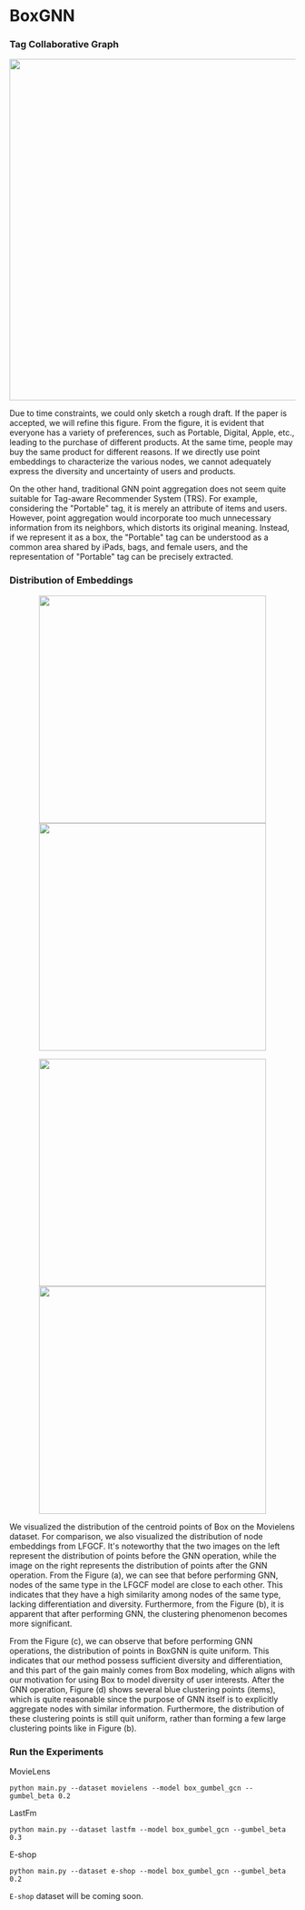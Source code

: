 # BoxGNN

### Tag Collaborative Graph
<p align=center>
  <img src="/r/BoxGNN-607F/TCG.png" width=600>
</p>

Due to time constraints, we could only sketch a rough draft. If the paper is accepted, we will refine this figure. From the figure, it is evident that everyone has a variety of preferences, such as Portable, Digital, Apple, etc., leading to the purchase of different products. At the same time, people may buy the same product for different reasons. If we directly use point embeddings to characterize the various nodes, we cannot adequately express the diversity and uncertainty of users and products.

On the other hand, traditional GNN point aggregation does not seem quite suitable for Tag-aware Recommender System (TRS). For example, considering the "Portable" tag, it is merely an attribute of items and users. However, point aggregation would incorporate too much unnecessary information from its neighbors, which distorts its original meaning. Instead, if we represent it as a box, the "Portable" tag can be understood as a common area shared by iPads, bags, and female users, and the representation of "Portable" tag can be precisely extracted.


### Distribution of Embeddings
<p align=center>
  <img src="/r/BoxGNN-607F/lfgcf_before_2d.jpg" width=400>
  <img src="/r/BoxGNN-607F/lfgcf_after_2d.jpg" width=400>
</p>

<p align=center>
  <img src="/r/BoxGNN-607F/BoxGNN_before_2d.jpg" width=400>
  <img src="/r/BoxGNN-607F/BoxGNN_after_2d.jpg" width=400>
</p>
We visualized the distribution of the centroid points of Box on the Movielens dataset. For comparison, we also visualized the distribution of node embeddings from LFGCF. It's noteworthy that the two images on the left represent the distribution of points before the GNN operation, while the image on the right represents the distribution of points after the GNN operation. From the Figure (a), we can see that before performing GNN, nodes of the same type in the LFGCF model are close to each other. This indicates that they have a high similarity among nodes of the same type, lacking differentiation and diversity. Furthermore, from the Figure (b), it is apparent that after performing GNN, the clustering phenomenon becomes more significant.

From the Figure (c), we can observe that before performing GNN operations, the distribution of points in BoxGNN is quite uniform. This indicates that our method possess sufficient diversity and differentiation, and this part of the gain mainly comes from Box modeling, which aligns with our motivation for using Box to model diversity of user interests. After the GNN operation, Figure (d) shows several blue clustering points (items), which is quite reasonable since the purpose of GNN itself is to explicitly aggregate nodes with similar information. Furthermore, the distribution of these clustering points is still quit uniform, rather than forming a few large clustering points like in Figure (b).

### Run the Experiments
MovieLens
```shell
python main.py --dataset movielens --model box_gumbel_gcn --gumbel_beta 0.2
```
LastFm
```shell
python main.py --dataset lastfm --model box_gumbel_gcn --gumbel_beta 0.3
```

E-shop
```shell
python main.py --dataset e-shop --model box_gumbel_gcn --gumbel_beta 0.2
```

`E-shop` dataset will be coming soon.
